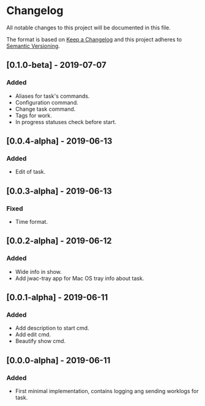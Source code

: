 # Changelog
All notable changes to this project will be documented in this file.

The format is based on [Keep a Changelog](http://keepachangelog.com/en/1.0.0/)
and this project adheres to [Semantic Versioning](http://semver.org/spec/v2.0.0.html).

## [0.1.0-beta] - 2019-07-07
### Added
- Aliases for task's commands.
- Configuration command.
- Change task command.
- Tags for work.
- In progress statuses check before start.

## [0.0.4-alpha] - 2019-06-13
### Added
- Edit of task.

## [0.0.3-alpha] - 2019-06-13
### Fixed
- Time format.

## [0.0.2-alpha] - 2019-06-12
### Added
- Wide info in show.
- Add jwac-tray app for Mac OS tray info about task.

## [0.0.1-alpha] - 2019-06-11
### Added
- Add description to start cmd.
- Add edit cmd.
- Beautify show cmd.


## [0.0.0-alpha] - 2019-06-11
### Added
- First minimal implementation, contains logging ang sending worklogs for task.
